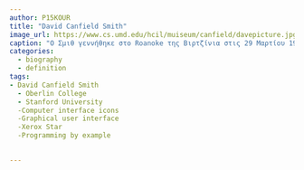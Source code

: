 ```yaml
---
author: P15KOUR
title: "David Canfield Smith"
image_url: https://www.cs.umd.edu/hcil/muiseum/canfield/davepicture.jpg
caption: "Ο Σμιθ γεννήθηκε στο Roanoke της Βιρτζίνια στις 29 Μαρτίου 1945. Ο Σμιθ αποφοίτησε από το Γυμνάσιο Chillicothe (Οχάιο) το 1963 και εντάχθηκε στο Hall of Fame του διακεκριμένου αποφοίτου του Λυκείου Chillicothe το 2007"
categories:
  - biography
  - definition
tags:
- David Canfield Smith
  - Oberlin College
  - Stanford University
  -Computer interface icons
  -Graphical user interface
  -Xerox Star
  -Programming by example
  

---
```

